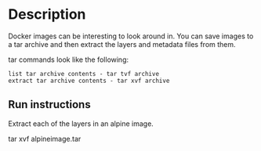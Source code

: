 # Description
Docker images can be interesting to look around in.
You can save images to a tar archive and then extract the layers and metadata files from them.

tar commands look like the following:

    list tar archive contents - tar tvf archive
    extract tar archive contents - tar xvf archive

## Run instructions

Extract each of the layers in an alpine image.


tar xvf alpineimage.tar

